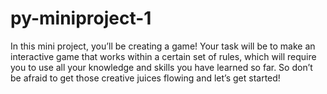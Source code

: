 # py-miniproject-1

In this mini project, you’ll be creating a game! Your task will be to make an interactive game that works within a certain set of rules, which will require you to use all your knowledge and skills you have learned so far. So don’t be afraid to get those creative juices flowing and let’s get started!
